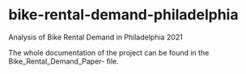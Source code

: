 # bike-rental-demand-philadelphia
Analysis of Bike Rental Demand in Philadelphia 2021


The whole documentation of the project can be found in the Bike_Rental_Demand_Paper- file. 
